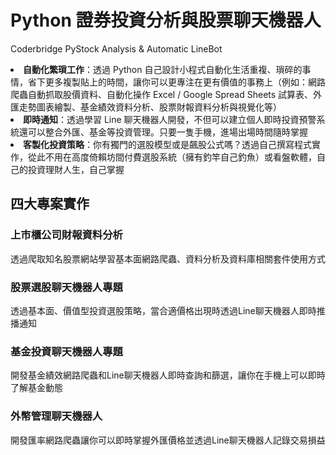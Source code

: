 # Python 證券投資分析與股票聊天機器人
Coderbridge PyStock Analysis & Automatic LineBot 

<li><strong>自動化繁瑣工作</strong>：透過 Python 自己設計小程式自動化生活重複、瑣碎的事情，省下更多複製貼上的時間，讓你可以更專注在更有價值的事務上（例如：網路爬蟲自動抓取股價資料、自動化操作 Excel / Google Spread Sheets 試算表、外匯走勢圖表繪製、基金績效資料分析、股票財報資料分析與視覺化等）</li>
<li><strong>即時通知</strong>：透過學習 Line 聊天機器人開發，不但可以建立個人即時投資預警系統還可以整合外匯、基金等投資管理。只要一隻手機，進場出場時間隨時掌握</li>
<li><strong>客製化投資策略</strong>：你有獨門的選股模型或是飆股公式嗎？透過自己撰寫程式實作，從此不用在高度倚賴坊間付費選股系統（擁有釣竿自己釣魚）或看盤軟體，自己的投資理財人生，自己掌握</li>

## 四大專案實作

### 上市櫃公司財報資料分析
透過爬取知名股票網站學習基本面網路爬蟲、資料分析及資料庫相關套件使用方式

### 股票選股聊天機器人專題
透過基本面、價值型投資選股策略，當合適價格出現時透過Line聊天機器人即時推播通知

### 基金投資聊天機器人專題
開發基金績效網路爬蟲和Line聊天機器人即時查詢和篩選，讓你在手機上可以即時了解基金動態

### 外幣管理聊天機器人
開發匯率網路爬蟲讓你可以即時掌握外匯價格並透過Line聊天機器人記錄交易損益
